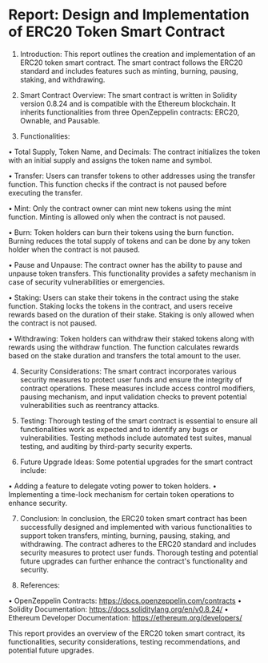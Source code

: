 # Report: Design and Implementation of ERC20 Token Smart Contract

1. Introduction: This report outlines the creation and implementation of an ERC20
token smart contract. The smart contract follows the ERC20 standard and includes
features such as minting, burning, pausing, staking, and withdrawing.

2. Smart Contract Overview: The smart contract is written in Solidity version 0.8.24 and
is compatible with the Ethereum blockchain. It inherits functionalities from three
OpenZeppelin contracts: ERC20, Ownable, and Pausable.

3. Functionalities:

• Total Supply, Token Name, and Decimals: The contract initializes the token
with an initial supply and assigns the token name and symbol.

• Transfer: Users can transfer tokens to other addresses using the transfer
function. This function checks if the contract is not paused before executing the
transfer.

• Mint: Only the contract owner can mint new tokens using the mint function.
Minting is allowed only when the contract is not paused.

• Burn: Token holders can burn their tokens using the burn function. Burning
reduces the total supply of tokens and can be done by any token holder when
the contract is not paused.

• Pause and Unpause: The contract owner has the ability to pause and unpause
token transfers. This functionality provides a safety mechanism in case of security
vulnerabilities or emergencies.

• Staking: Users can stake their tokens in the contract using the stake function.
Staking locks the tokens in the contract, and users receive rewards based on the
duration of their stake. Staking is only allowed when the contract is not paused.

• Withdrawing: Token holders can withdraw their staked tokens along with
rewards using the withdraw function. The function calculates rewards based on
the stake duration and transfers the total amount to the user.

4. Security Considerations: The smart contract incorporates various security measures
to protect user funds and ensure the integrity of contract operations. These measures
include access control modifiers, pausing mechanism, and input validation checks to
prevent potential vulnerabilities such as reentrancy attacks.

5. Testing: Thorough testing of the smart contract is essential to ensure all
functionalities work as expected and to identify any bugs or vulnerabilities. Testing
methods include automated test suites, manual testing, and auditing by third-party
security experts.

6. Future Upgrade Ideas: Some potential upgrades for the smart contract include:

• Adding a feature to delegate voting power to token holders.
• Implementing a time-lock mechanism for certain token operations to enhance
security.

7. Conclusion: In conclusion, the ERC20 token smart contract has been successfully
designed and implemented with various functionalities to support token transfers,
minting, burning, pausing, staking, and withdrawing. The contract adheres to the ERC20
standard and includes security measures to protect user funds. Thorough testing and
potential future upgrades can further enhance the contract's functionality and security.

8. References:

• OpenZeppelin Contracts: https://docs.openzeppelin.com/contracts
• Solidity Documentation: https://docs.soliditylang.org/en/v0.8.24/
• Ethereum Developer Documentation: https://ethereum.org/developers/

This report provides an overview of the ERC20 token smart contract, its functionalities,
security considerations, testing recommendations, and potential future upgrades.
